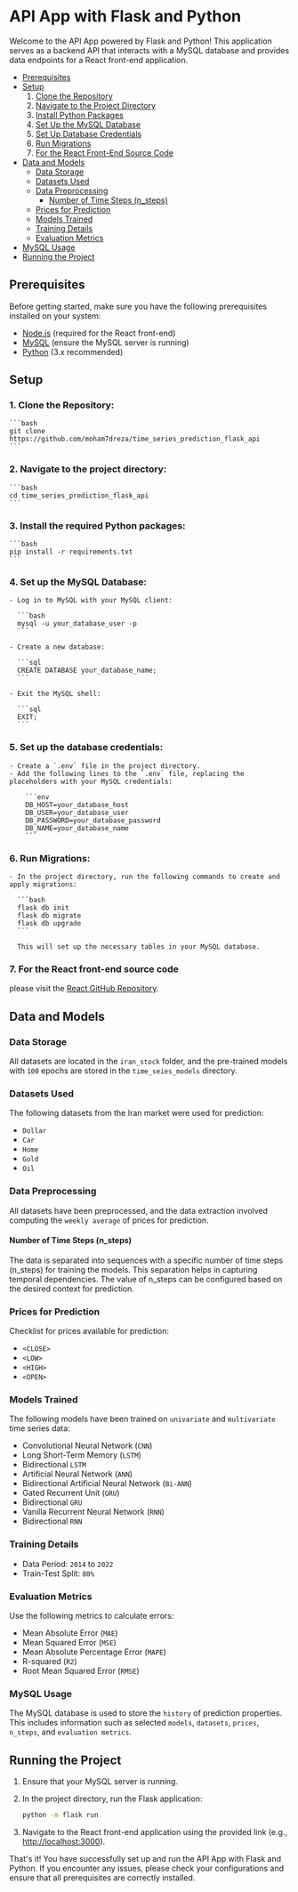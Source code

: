 # API App with Flask and Python

Welcome to the API App powered by Flask and Python! This application serves as a backend API that interacts with a MySQL database and provides data endpoints for a React front-end application.

- [Prerequisites](#prerequisites)
- [Setup](#setup)
  1. [Clone the Repository](#1-clone-the-repository)
  2. [Navigate to the Project Directory](#2-navigate-to-the-project-directory)
  3. [Install Python Packages](#3-install-the-required-python-packages)
  4. [Set Up the MySQL Database](#4-set-up-the-mysql-database)
  5. [Set Up Database Credentials](#5-set-up-the-database-credentials)
  6. [Run Migrations](#6-run-migrations)
  7. [For the React Front-End Source Code](#7-for-the-react-front-end-source-code)
- [Data and Models](#data-and-models)
  - [Data Storage](#data-storage)
  - [Datasets Used](#datasets-used)
  - [Data Preprocessing](#data-preprocessing)
    - [Number of Time Steps (n_steps)](#number-of-time-steps-n_steps)
  - [Prices for Prediction](#prices-for-prediction)
  - [Models Trained](#models-trained)
  - [Training Details](#training-details)
  - [Evaluation Metrics](#evaluation-metrics)
- [MySQL Usage](#mysql-usage)
- [Running the Project](#running-the-project)

## Prerequisites

Before getting started, make sure you have the following prerequisites installed on your system:

- [Node.js](https://nodejs.org/) (required for the React front-end)
- [MySQL](https://www.mysql.com/) (ensure the MySQL server is running)
- [Python](https://www.python.org/) (3.x recommended)

## Setup

### 1. Clone the Repository:

    ```bash
    git clone https://github.com/moham7dreza/time_series_prediction_flask_api
    ```

### 2. Navigate to the project directory:

    ```bash
    cd time_series_prediction_flask_api
    ```

### 3. Install the required Python packages:

    ```bash
    pip install -r requirements.txt
    ```
### 4. Set up the MySQL Database:

    - Log in to MySQL with your MySQL client:

      ```bash
      mysql -u your_database_user -p
      ```

    - Create a new database:

      ```sql
      CREATE DATABASE your_database_name;
      ```

    - Exit the MySQL shell:

      ```sql
      EXIT;
      ```
      
### 5. Set up the database credentials:

    - Create a `.env` file in the project directory.
    - Add the following lines to the `.env` file, replacing the placeholders with your MySQL credentials:

        ```env
        DB_HOST=your_database_host
        DB_USER=your_database_user
        DB_PASSWORD=your_database_password
        DB_NAME=your_database_name
        ```

### 6. Run Migrations:

    - In the project directory, run the following commands to create and apply migrations:

      ```bash
      flask db init
      flask db migrate
      flask db upgrade
      ```

      This will set up the necessary tables in your MySQL database.

### 7. For the React front-end source code

please visit the [React GitHub Repository](https://github.com/moham7dreza/time_series_prediction_react).

## Data and Models

### Data Storage

All datasets are located in the `iran_stock` folder, and the pre-trained models with `100` epochs are stored in the `time_seies_models` directory.


### Datasets Used

The following datasets from the Iran market were used for prediction:

- `Dollar`
- `Car`
- `Home`
- `Gold`
- `Oil`

### Data Preprocessing

All datasets have been preprocessed, and the data extraction involved computing the `weekly average` of prices for prediction.

#### Number of Time Steps (n_steps)

The data is separated into sequences with a specific number of time steps (n_steps) for training the models. This separation helps in capturing temporal dependencies. The value of n_steps can be configured based on the desired context for prediction.

### Prices for Prediction

Checklist for prices available for prediction:

- `<CLOSE>`
- `<LOW>`
- `<HIGH>`
- `<OPEN>`

### Models Trained

The following models have been trained on `univariate` and `multivariate` time series data:

- Convolutional Neural Network (`CNN`)
- Long Short-Term Memory (`LSTM`)
- Bidirectional `LSTM`
- Artificial Neural Network (`ANN`)
- Bidirectional Artificial Neural Network (`Bi-ANN`)
- Gated Recurrent Unit (`GRU`)
- Bidirectional `GRU`
- Vanilla Recurrent Neural Network (`RNN`)
- Bidirectional `RNN`

### Training Details

- Data Period: `2014` to `2022`
- Train-Test Split: `80%`

### Evaluation Metrics

Use the following metrics to calculate errors:

- Mean Absolute Error (`MAE`)
- Mean Squared Error (`MSE`)
- Mean Absolute Percentage Error (`MAPE`)
- R-squared (`R2`)
- Root Mean Squared Error (`RMSE`)

### MySQL Usage

The MySQL database is used to store the `history` of prediction properties. This includes information such as selected `models`, `datasets`, `prices`, `n_steps`, and `evaluation metrics`.

## Running the Project

1. Ensure that your MySQL server is running.

2. In the project directory, run the Flask application:

    ```bash
    python -m flask run
    ```

3. Navigate to the React front-end application using the provided link (e.g., [http://localhost:3000](http://localhost:3000)).

That's it! You have successfully set up and run the API App with Flask and Python. If you encounter any issues, please check your configurations and ensure that all prerequisites are correctly installed.
